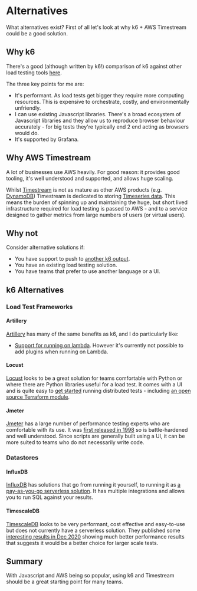 # Alternatives

What alternatives exist? First of all let's look at why k6 + AWS Timestream
could be a good solution.

## Why k6

There's a good (although written by k6!) comparison of k6 against other load
testing tools [here](https://k6.io/blog/k6-vs-jmeter/).

The three key points for me are:

- It's performant. As load tests get bigger they require more computing
  resources. This is expensive to orchestrate, costly, and environmentally
  unfriendly.
- I can use existing Javascript libraries. There's a broad ecosystem of
  Javascript libraries and they allow us to reproduce browser behaviour
  accurately - for big tests they're typically end 2 end acting as browsers
  would do.
- It's supported by Grafana.

## Why AWS Timestream

A lot of businesses use AWS heavily. For good reason: it provides good tooling,
it's well understood and supported, and allows huge scaling.

Whilst [Timestream](https://aws.amazon.com/timestream/) is not as mature as
other AWS products (e.g. [DynamoDB](https://aws.amazon.com/dynamodb/))
Timestream is dedicated to storing
[Timeseries data](https://en.wikipedia.org/wiki/Time_series_database). This
means the burden of spinning up and maintaining the huge, but short lived
infrastructure required for load testing is passed to AWS - and to a service
designed to gather metrics from large numbers of users (or virtual users).

## Why not

Consider alternative solutions if:

- You have support to push to
  [another k6 output](https://k6.io/docs/results-output/real-time/).
- You have an existing load testing solution.
- You have teams that prefer to use another language or a UI.

## k6 Alternatives

### Load Test Frameworks

#### Artillery

[Artillery](https://www.artillery.io/) has many of the same benefits as k6, and
I do particularly like:

- [Support for running on lambda](https://www.artillery.io/docs/guides/guides/distributed-load-tests-on-aws-lambda).
  However it's currently not possible to add plugins when running on Lambda.

#### Locust

[Locust](https://locust.io/) looks to be a great solution for teams comfortable
with Python or where there are Python libraries useful for a load test. It comes
with a UI and is quite easy to
[get started](https://docs.locust.io/en/stable/running-distributed.html) running
distributed tests - including
[an open source Terraform module](https://github.com/marcosborges/terraform-aws-loadtest-distribuited).

#### Jmeter

[Jmeter](https://jmeter.apache.org/) has a large number of performance testing
experts who are comfortable with its use. It was
[first released in 1998](https://en.wikipedia.org/wiki/Apache_JMeter#Releases)
so is battle-hardened and well understood. Since scripts are generally built
using a UI, it can be more suited to teams who do not necessarily write code.

### Datastores

#### InfluxDB

[InfluxDB](https://github.com/influxdata/influxdb) has solutions that go from
running it yourself, to running it as
[a pay-as-you-go serverless solution](https://www.influxdata.com/influxdb-pricing/).
It has multiple integrations and allows you to run SQL against your results.

#### TimescaleDB

[TimescaleDB](https://www.timescale.com) looks to be very performant, cost
effective and easy-to-use but does not currently have a serverless solution.
They published some
[interesting results in Dec 2020](https://www.timescale.com/blog/timescaledb-vs-amazon-timestream-6000x-higher-inserts-175x-faster-queries-220x-cheaper/)
showing much better performance results that suggests it would be a better
choice for larger scale tests.

## Summary

With Javascript and AWS being so popular, using k6 and Timestream should be a
great starting point for many teams.
